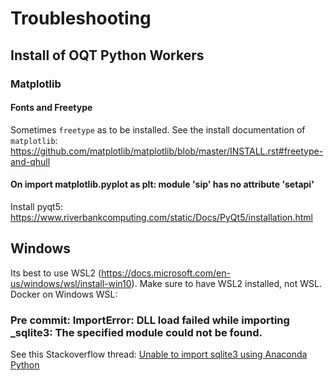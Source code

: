 # Troubleshooting

## Install of OQT Python Workers

### Matplotlib

#### Fonts and Freetype

Sometimes `freetype` as to be installed. See the install documentation of `matplotlib`: https://github.com/matplotlib/matplotlib/blob/master/INSTALL.rst#freetype-and-qhull

#### On import matplotlib.pyplot as plt: module 'sip' has no attribute 'setapi'

Install pyqt5: https://www.riverbankcomputing.com/static/Docs/PyQt5/installation.html


## Windows

Its best to use WSL2 (https://docs.microsoft.com/en-us/windows/wsl/install-win10). Make sure to have WSL2 installed, not WSL.
Docker on Windows WSL:

### Pre commit: ImportError: DLL load failed while importing \_sqlite3: The specified module could not be found.

See this Stackoverflow thread: [Unable to import sqlite3 using Anaconda Python](https://stackoverflow.com/questions/54876404/unable-to-import-sqlite3-using-anaconda-python)
